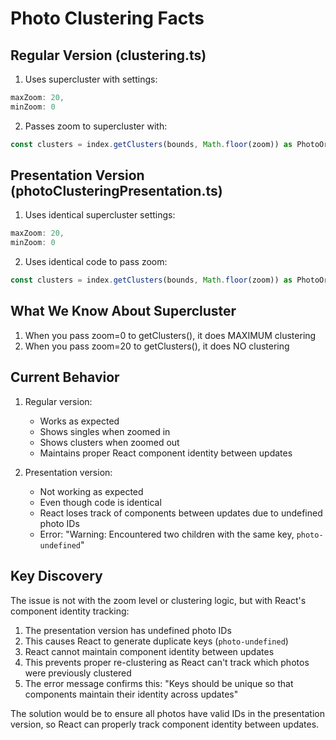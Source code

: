 # Photo Clustering Facts

## Regular Version (clustering.ts)

1. Uses supercluster with settings:
```typescript
maxZoom: 20,
minZoom: 0
```

2. Passes zoom to supercluster with:
```typescript
const clusters = index.getClusters(bounds, Math.floor(zoom)) as PhotoOrCluster[];
```

## Presentation Version (photoClusteringPresentation.ts)

1. Uses identical supercluster settings:
```typescript
maxZoom: 20,
minZoom: 0
```

2. Uses identical code to pass zoom:
```typescript
const clusters = index.getClusters(bounds, Math.floor(zoom)) as PhotoOrCluster[];
```

## What We Know About Supercluster

1. When you pass zoom=0 to getClusters(), it does MAXIMUM clustering
2. When you pass zoom=20 to getClusters(), it does NO clustering

## Current Behavior

1. Regular version:
   - Works as expected
   - Shows singles when zoomed in
   - Shows clusters when zoomed out
   - Maintains proper React component identity between updates

2. Presentation version:
   - Not working as expected
   - Even though code is identical
   - React loses track of components between updates due to undefined photo IDs
   - Error: "Warning: Encountered two children with the same key, `photo-undefined`"

## Key Discovery

The issue is not with the zoom level or clustering logic, but with React's component identity tracking:

1. The presentation version has undefined photo IDs
2. This causes React to generate duplicate keys (`photo-undefined`)
3. React cannot maintain component identity between updates
4. This prevents proper re-clustering as React can't track which photos were previously clustered
5. The error message confirms this: "Keys should be unique so that components maintain their identity across updates"

The solution would be to ensure all photos have valid IDs in the presentation version, so React can properly track component identity between updates.
